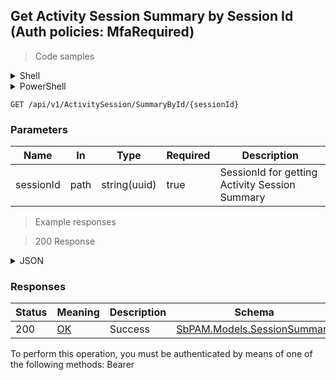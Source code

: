 
## Get Activity Session Summary by Session Id (Auth policies: MfaRequired)

<a id="opIdGetActivitySessionSummaryByIdAsync"></a>

> Code samples

<details><summary>Shell</summary>


```shell
# You can also use wget
curl -X GET /api/v1/ActivitySession/SummaryById/{sessionId} \
  -H 'Accept: application/json' \
  -H 'Authorization: Bearer TOKEN'

```


</details>

<details><summary>PowerShell</summary>


```powershell
# PowerShell example

$NPSUrl = "https://localhost:6500"

$Login = @{
    Login = "User"
    Password = "Password"
}
# Cookie container for multi-factor authentication
$WebSession = New-Object Microsoft.PowerShell.Commands.WebRequestSession
$Token = Invoke-RestMethod -Uri "$($NPSUrl)/signinBody" -Method POST -Body (ConvertTo-Json $Login) -WebSession $WebSession -ContentType "application/json"
$Token = Invoke-RestMethod -Uri "$($NPSUrl)/signin2fa" -Method Post -Body $MfaCode -Headers @{Authorization = "Bearer $Token"} -WebSession $WebSession -ContentType "application/json"

$Headers = @{
    Authorization = "Bearer $Token"
}
Invoke-RestMethod -Method GET -Uri "$($NPSUrl)/api/v1/ActivitySession/SummaryById/{sessionId} -Headers $Headers -ContentType "application/json"
```


</details>

`GET /api/v1/ActivitySession/SummaryById/{sessionId}`

<h3 id="get-activity-session-summary-by-session-id-(auth-policies:-mfarequired)-parameters">Parameters</h3>

|Name|In|Type|Required|Description|
|---|---|---|---|---|
|sessionId|path|string(uuid)|true|SessionId for getting Activity Session Summary|

> Example responses

> 200 Response

<details><summary>JSON</summary>


```json
{
  "id": "497f6eca-6276-4993-bfeb-53cbbbba6f08",
  "hostId": "70e3fb2d-1cb6-4dbc-ab8d-fa7209aca5dd",
  "hostDisplayName": "string",
  "domainId": "8a0b02c3-fdd8-452e-bc6e-ef07a335ec7e",
  "domainName": "string",
  "userId": "2c4a230c-5085-4924-a3e1-25fb4fc5965b",
  "userDisplayName": "string",
  "targetUserId": "73727401-c2dc-4b4b-ad9b-350075d6b049",
  "targetUserDisplayName": "string",
  "canViewPassword": true,
  "canAutofillPassword": true,
  "viewPasswordInSeconds": 0,
  "recordAudio": true,
  "createdBy": "25a02396-1048-48f9-bf93-102d2fb7895e",
  "managedAccountId": "98c25b84-2c06-4fcd-94c7-306443f45a3d",
  "managedResourceId": "43aaf5a7-e929-49e6-870e-49d47d9cdc2f",
  "managedResourceName": "string",
  "managedResourceOs": "string",
  "managedResourceDisplayName": "string",
  "createdByDisplayName": "string",
  "startDateTimeUtc": "2019-08-24T14:15:22Z",
  "actualStartDateTimeUtc": "2019-08-24T14:15:22Z",
  "endDateTimeUtc": "2019-08-24T14:15:22Z",
  "actualEndDateTimeUtc": "2019-08-24T14:15:22Z",
  "durationInSeconds": 0,
  "createdDateTimeUtc": "2019-08-24T14:15:22Z",
  "expirationDateTimeUtc": "2019-08-24T14:15:22Z",
  "sessionStatus": null,
  "sessionStatusDescription": "string",
  "status": "Unknown",
  "statusMessage": "string",
  "loginDateTimeUtc": "2019-08-24T14:15:22Z",
  "loginSessionState": "Inactive",
  "activityName": "string",
  "activityId": "bdfd0655-55e6-45e6-8bbc-6ed31d3820b5",
  "activityType": "Interactive",
  "connectionUri": "string",
  "platformId": "32a6e381-64f4-4911-86b6-3bf681b64d23",
  "platformName": "string",
  "userType": "User",
  "proxySessions": [
    {
      "id": "497f6eca-6276-4993-bfeb-53cbbbba6f08",
      "activitySessionId": "c1c86d56-eacf-4833-87a3-de4e9ac6a574",
      "record": true,
      "type": "string",
      "active": true,
      "startDateTimeUtc": "2019-08-24T14:15:22Z",
      "endDateTimeUtc": "2019-08-24T14:15:22Z",
      "key": "string",
      "locked": true,
      "lockedMessage": "string",
      "nodeId": "959356e3-6168-4a92-b4a5-b9d462be6177",
      "createdDateTimeUtc": "2019-08-24T14:15:22Z",
      "modifiedDateTimeUtc": "2019-08-24T14:15:22Z",
      "sessionMetadata": {
        "id": "string",
        "nid": "string",
        "size": 0,
        "startTimestamp": "2019-08-24T14:15:22Z",
        "endTimestamp": "2019-08-24T14:15:22Z",
        "recordingStartTimestamp": "2019-08-24T14:15:22Z",
        "recordingEndTimestamp": "2019-08-24T14:15:22Z",
        "records": [
          {
            "type": null,
            "timestamp": 0,
            "entries": [
              "string"
            ]
          }
        ]
      }
    }
  ],
  "accessPolicyId": "b968355d-4dbb-453c-8c65-8fcb2d303aa7",
  "accessPolicyName": "string",
  "note": "string",
  "ticket": "string",
  "managedResourceType": "Host",
  "targetId": "cbca1126-180e-4334-9df8-cf82289d378b",
  "targetName": "string",
  "loginAccountName": "string",
  "loginDisplayName": "string",
  "websiteId": "eee0b185-ac19-4fd6-bb45-58b59a8988e9",
  "azureAdTenantId": "108c7400-79f1-4372-be73-ac37f4e8912c",
  "vaultId": "867f3a98-ec66-42f4-abbc-5980239e4a28",
  "managedDatabaseId": "135fd3c6-7070-402f-a1b7-bd9f2ff14b9f",
  "locked": true,
  "allowSessionExtension": true,
  "sessionExtensionCount": 0,
  "sessionExtensionMinutes": 0,
  "expirationTimeoutThreshold": 0
}
```


</details>

<h3 id="get-activity-session-summary-by-session-id-(auth-policies:-mfarequired)-responses">Responses</h3>

|Status|Meaning|Description|Schema|
|---|---|---|---|
|200|[OK](https://tools.ietf.org/html/rfc7231#section-6.3.1)|Success|[SbPAM.Models.SessionSummary](../Models/sbpam.models.sessionsummary.md)|

<aside class="warning">
To perform this operation, you must be authenticated by means of one of the following methods:
Bearer
</aside>


